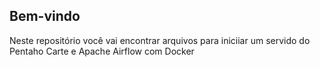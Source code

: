 ## Bem-vindo

Neste repositório você vai encontrar arquivos para iniciiar um servido do Pentaho Carte e Apache Airflow com Docker
